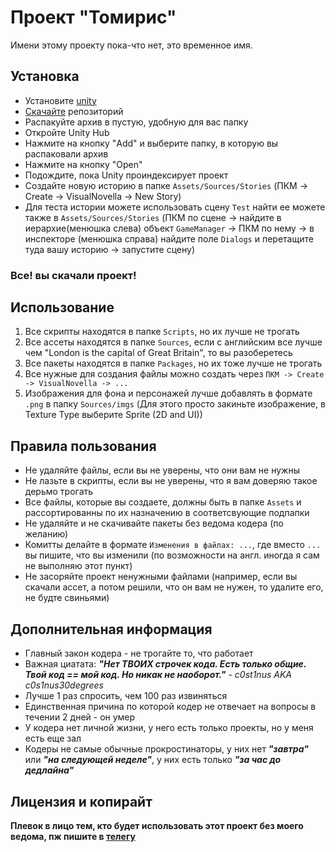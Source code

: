 # Проект "Томирис"

Имени этому проекту пока-что нет, это временное имя.

## Установка
- Установите [unity](https://unity.com/ru/download)
- [Скачайте](https://github.com/c0st1nus/Tomiris/archive/refs/heads/master.zip) репозиторий 
- Распакуйте архив в пустую, удобную для вас папку
- Откройте Unity Hub
- Нажмите на кнопку "Add" и выберите папку, в которую вы распаковали архив
- Нажмите на кнопку "Open"
- Подождите, пока Unity проиндексирует проект
- Создайте новую историю в папке `Assets/Sources/Stories` (ПКМ -> Create -> VisualNovella -> New Story)
- Для теста истории можете использовать сцену `Test` найти ее можете также в `Assets/Sources/Stories` (ПКМ по сцене -> найдите в иерархие(менюшка слева) объект `GameManager` -> ПКМ по нему -> в инспекторе (менюшка справа) найдите поле `Dialogs` и перетащите туда вашу историю -> запустите сцену)
### Все! вы скачали проект!

## Использование
1. Все скрипты находятся в папке `Scripts`, но их лучше не трогать
2. Все ассеты находятся в папке `Sources`, если с английским все лучше чем "London is the capital of Great Britain", то вы разоберетесь
3. Все пакеты находятся в папке `Packages`, но их тоже лучше не трогать
4. Все нужные для создания файлы можно создать через `ПКМ -> Create -> VisualNovella -> ...`
5. Изображения для фона и персонажей лучше добавлять в формате `.png` в папку `Sources/imgs` (Для этого просто закиньте изображение, в Texture Type выберите Sprite (2D and UI))

## Правила пользования

- Не удаляйте файлы, если вы не уверены, что они вам не нужны
- Не лазьте в скрипты, если вы не уверены, что я вам доверяю такое дерьмо трогать
- Все файлы, которые вы создаете, должны быть в папке `Assets` и рассортированны по их назначению в соответсвующие подпапки
- Не удаляйте и не скачивайте пакеты без ведома кодера (по желанию)
- Комитты делайте в формате `Изменения в файлах: ...`, где вместо `...` вы пишите, что вы изменили (по возможности на англ. иногда я сам не выполняю этот пункт)
- Не засоряйте проект ненужными файлами (например, если вы скачали ассет, а потом решили, что он вам не нужен, то удалите его, не будте свиньями)

## Дополнительная информация
- Главный закон кодера - не трогайте то, что работает
- Важная циатата: **_"Нет ТВОИХ строчек кода. Есть только общие. Твой код == мой код. Но никак не наоборот."_** - _c0st1nus AKA c0s1nus30degrees_
- Лучше 1 раз спросить, чем 100 раз извиняться
- Единственная причина по которой кодер не отвечает на вопросы в течении 2 дней - он умер
- У кодера нет личной жизни, у него есть только проекты, но у меня есть еще зал
- Кодеры не самые обычные прокростинаторы, у них нет **_"завтра"_** или **_"на следующей неделе"_**, у них есть только **_"за час до дедлайна"_**

## Лицензия и копирайт

**Плевок в лицо тем, кто будет использовать этот проект без моего ведома, пж пишите в [телегу](https://t.me/C0nstatinus)**

